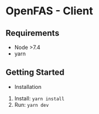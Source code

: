 # OpenFAS - Client

## Requirements
* Node >7.4
* yarn

## Getting Started
* Installation
1. Install: `yarn install`
2. Run: `yarn dev`